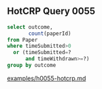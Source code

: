 
## HotCRP Query 0055
```sql
select outcome,
       count(paperId)
from Paper
where timeSubmitted>0
  or (timeSubmitted=?
      and timeWithdrawn>=?)
group by outcome
```
[examples/h0055-hotcrp.md](/examples/h0055-hotcrp.md)
